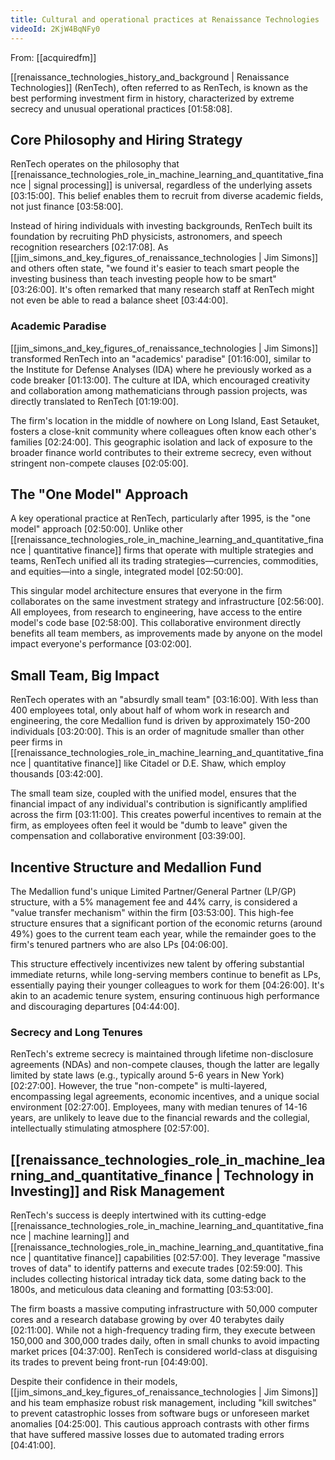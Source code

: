 ```yaml
---
title: Cultural and operational practices at Renaissance Technologies
videoId: 2KjW4BqNFy0
---
```


From: [[acquiredfm]] <br/> 

[[renaissance_technologies_history_and_background | Renaissance Technologies]] (RenTech), often referred to as RenTech, is known as the best performing investment firm in history, characterized by extreme secrecy and unusual operational practices <a class="yt-timestamp" data-t="01:58:08">[01:58:08]</a>.

## Core Philosophy and Hiring Strategy
RenTech operates on the philosophy that [[renaissance_technologies_role_in_machine_learning_and_quantitative_finance | signal processing]] is universal, regardless of the underlying assets <a class="yt-timestamp" data-t="03:15:00">[03:15:00]</a>. This belief enables them to recruit from diverse academic fields, not just finance <a class="yt-timestamp" data-t="03:58:00">[03:58:00]</a>.

Instead of hiring individuals with investing backgrounds, RenTech built its foundation by recruiting PhD physicists, astronomers, and speech recognition researchers <a class="yt-timestamp" data-t="02:17:08">[02:17:08]</a>. As [[jim_simons_and_key_figures_of_renaissance_technologies | Jim Simons]] and others often state, "we found it's easier to teach smart people the investing business than teach investing people how to be smart" <a class="yt-timestamp" data-t="03:26:00">[03:26:00]</a>. It's often remarked that many research staff at RenTech might not even be able to read a balance sheet <a class="yt-timestamp" data-t="03:44:00">[03:44:00]</a>.

### Academic Paradise
[[jim_simons_and_key_figures_of_renaissance_technologies | Jim Simons]] transformed RenTech into an "academics' paradise" <a class="yt-timestamp" data-t="01:16:00">[01:16:00]</a>, similar to the Institute for Defense Analyses (IDA) where he previously worked as a code breaker <a class="yt-timestamp" data-t="01:13:00">[01:13:00]</a>. The culture at IDA, which encouraged creativity and collaboration among mathematicians through passion projects, was directly translated to RenTech <a class="yt-timestamp" data-t="01:19:00">[01:19:00]</a>.

The firm's location in the middle of nowhere on Long Island, East Setauket, fosters a close-knit community where colleagues often know each other's families <a class="yt-timestamp" data-t="02:24:00">[02:24:00]</a>. This geographic isolation and lack of exposure to the broader finance world contributes to their extreme secrecy, even without stringent non-compete clauses <a class="yt-timestamp" data-t="02:05:00">[02:05:00]</a>.

## The "One Model" Approach
A key operational practice at RenTech, particularly after 1995, is the "one model" approach <a class="yt-timestamp" data-t="02:50:00">[02:50:00]</a>. Unlike other [[renaissance_technologies_role_in_machine_learning_and_quantitative_finance | quantitative finance]] firms that operate with multiple strategies and teams, RenTech unified all its trading strategies—currencies, commodities, and equities—into a single, integrated model <a class="yt-timestamp" data-t="02:50:00">[02:50:00]</a>.

This singular model architecture ensures that everyone in the firm collaborates on the same investment strategy and infrastructure <a class="yt-timestamp" data-t="02:56:00">[02:56:00]</a>. All employees, from research to engineering, have access to the entire model's code base <a class="yt-timestamp" data-t="02:58:00">[02:58:00]</a>. This collaborative environment directly benefits all team members, as improvements made by anyone on the model impact everyone's performance <a class="yt-timestamp" data-t="03:02:00">[03:02:00]</a>.

## Small Team, Big Impact
RenTech operates with an "absurdly small team" <a class="yt-timestamp" data-t="03:16:00">[03:16:00]</a>. With less than 400 employees total, only about half of whom work in research and engineering, the core Medallion fund is driven by approximately 150-200 individuals <a class="yt-timestamp" data-t="03:20:00">[03:20:00]</a>. This is an order of magnitude smaller than other peer firms in [[renaissance_technologies_role_in_machine_learning_and_quantitative_finance | quantitative finance]] like Citadel or D.E. Shaw, which employ thousands <a class="yt-timestamp" data-t="03:42:00">[03:42:00]</a>.

The small team size, coupled with the unified model, ensures that the financial impact of any individual's contribution is significantly amplified across the firm <a class="yt-timestamp" data-t="03:11:00">[03:11:00]</a>. This creates powerful incentives to remain at the firm, as employees often feel it would be "dumb to leave" given the compensation and collaborative environment <a class="yt-timestamp" data-t="03:39:00">[03:39:00]</a>.

## Incentive Structure and Medallion Fund
The Medallion fund's unique Limited Partner/General Partner (LP/GP) structure, with a 5% management fee and 44% carry, is considered a "value transfer mechanism" within the firm <a class="yt-timestamp" data-t="03:53:00">[03:53:00]</a>. This high-fee structure ensures that a significant portion of the economic returns (around 49%) goes to the current team each year, while the remainder goes to the firm's tenured partners who are also LPs <a class="yt-timestamp" data-t="04:06:00">[04:06:00]</a>.

This structure effectively incentivizes new talent by offering substantial immediate returns, while long-serving members continue to benefit as LPs, essentially paying their younger colleagues to work for them <a class="yt-timestamp" data-t="04:26:00">[04:26:00]</a>. It's akin to an academic tenure system, ensuring continuous high performance and discouraging departures <a class="yt-timestamp" data-t="04:44:00">[04:44:00]</a>.

### Secrecy and Long Tenures
RenTech's extreme secrecy is maintained through lifetime non-disclosure agreements (NDAs) and non-compete clauses, though the latter are legally limited by state laws (e.g., typically around 5-6 years in New York) <a class="yt-timestamp" data-t="02:27:00">[02:27:00]</a>. However, the true "non-compete" is multi-layered, encompassing legal agreements, economic incentives, and a unique social environment <a class="yt-timestamp" data-t="02:27:00">[02:27:00]</a>. Employees, many with median tenures of 14-16 years, are unlikely to leave due to the financial rewards and the collegial, intellectually stimulating atmosphere <a class="yt-timestamp" data-t="02:57:00">[02:57:00]</a>.

## [[renaissance_technologies_role_in_machine_learning_and_quantitative_finance | Technology in Investing]] and Risk Management
RenTech's success is deeply intertwined with its cutting-edge [[renaissance_technologies_role_in_machine_learning_and_quantitative_finance | machine learning]] and [[renaissance_technologies_role_in_machine_learning_and_quantitative_finance | quantitative finance]] capabilities <a class="yt-timestamp" data-t="02:57:00">[02:57:00]</a>. They leverage "massive troves of data" to identify patterns and execute trades <a class="yt-timestamp" data-t="02:59:00">[02:59:00]</a>. This includes collecting historical intraday tick data, some dating back to the 1800s, and meticulous data cleaning and formatting <a class="yt-timestamp" data-t="03:53:00">[03:53:00]</a>.

The firm boasts a massive computing infrastructure with 50,000 computer cores and a research database growing by over 40 terabytes daily <a class="yt-timestamp" data-t="02:11:00">[02:11:00]</a>. While not a high-frequency trading firm, they execute between 150,000 and 300,000 trades daily, often in small chunks to avoid impacting market prices <a class="yt-timestamp" data-t="04:37:00">[04:37:00]</a>. RenTech is considered world-class at disguising its trades to prevent being front-run <a class="yt-timestamp" data-t="04:49:00">[04:49:00]</a>.

Despite their confidence in their models, [[jim_simons_and_key_figures_of_renaissance_technologies | Jim Simons]] and his team emphasize robust risk management, including "kill switches" to prevent catastrophic losses from software bugs or unforeseen market anomalies <a class="yt-timestamp" data-t="04:25:00">[04:25:00]</a>. This cautious approach contrasts with other firms that have suffered massive losses due to automated trading errors <a class="yt-timestamp" data-t="04:41:00">[04:41:00]</a>.